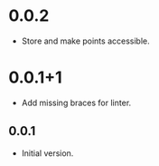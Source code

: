 # 0.0.2

- Store and make points accessible.

# 0.0.1+1

- Add missing braces for linter.

## 0.0.1

- Initial version.
